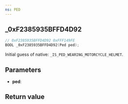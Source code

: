 ```yaml
---
ns: PED
---
```

## _0xF2385935BFFD4D92

```c
// 0xF2385935BFFD4D92 0xFFF149FE
BOOL _0xF2385935BFFD4D92(Ped ped);
```

Initial guess of native: `_IS_PED_WEARING_MOTORCYCLE_HELMET`.

## Parameters
* **ped**: 

## Return value
